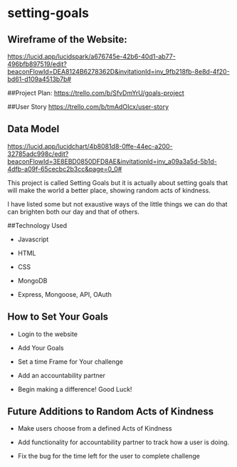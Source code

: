 # setting-goals

## Wireframe of the Website:
https://lucid.app/lucidspark/a676745e-42b6-40d1-ab77-496bfb897519/edit?beaconFlowId=DEA8124B6278362D&invitationId=inv_9fb218fb-8e8d-4f20-bd61-d109a4513b7b#

##Project Plan:
https://trello.com/b/SfvDmYrU/goals-project

##User Story
https://trello.com/b/tmAdOIcx/user-story

## Data Model
https://lucid.app/lucidchart/4b8081d8-0ffe-44ec-a200-32785adc998c/edit?beaconFlowId=3E8EBD0850DFD8AE&invitationId=inv_a09a3a5d-5b1d-4dfb-a09f-65cecbc2b3cc&page=0_0#

This project is called Setting Goals but it is actually about setting goals that will make the world a better place,
showing random acts of kindness.

I have listed some but not exaustive ways of the little things we can do that can brighten both our day and that of others.

##Technology Used

* Javascript

* HTML

* CSS

* MongoDB

* Express, Mongoose, API, OAuth

## How to Set Your Goals

* Login to the website

* Add Your Goals

* Set a time Frame for Your challenge

* Add an accountability partner

* Begin making a difference! Good Luck!

## Future Additions to Random Acts of Kindness

* Make users choose from a defined Acts of Kindness

* Add functionality for accountability partner to track how a user is doing.

* Fix the bug for the time left for the user to complete challenge




